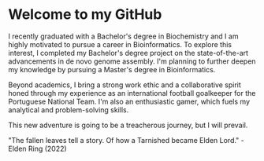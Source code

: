# Welcome to my GitHub

I recently graduated with a Bachelor's degree in Biochemistry and I am highly motivated to pursue a career in Bioinformatics. To explore this interest, I completed my Bachelor's degree project on the state-of-the-art advancements in de novo genome assembly. I'm planning to further deepen my knowledge by pursuing a Master's degree in Bioinformatics.

Beyond academics, I bring a strong work ethic and a collaborative spirit honed through my experience as an international football goalkeeper for the Portuguese National Team. I'm also an enthusiastic gamer, which fuels my analytical and problem-solving skills.

This new adventure is going to be a treacherous journey, but I will prevail.

"The fallen leaves tell a story. Of how a Tarnished became Elden Lord." - Elden Ring (2022)
